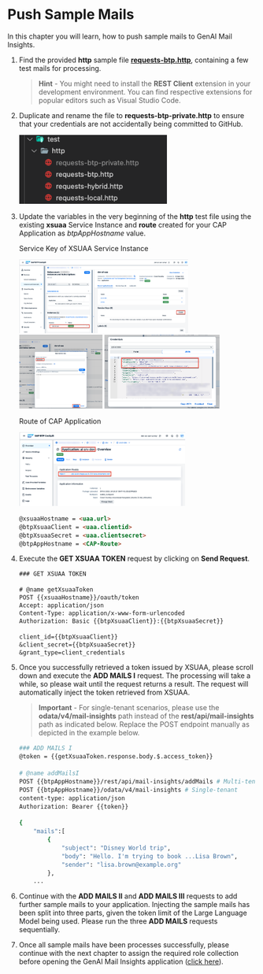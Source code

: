 # Push Sample Mails

In this chapter you will learn, how to push sample mails to GenAI Mail Insights.

1. Find the provided **http** sample file [**requests-btp.http**](../../../test/requests-btp.http), containing a few test mails for processing.

   > **Hint** - You might need to install the **REST Client** extension in your development environment. You can find respective extensions for popular editors such as Visual Studio Code.

2. Duplicate and rename the file to **requests-btp-private.http** to ensure that your credentials are not accidentally being committed to GitHub.

   [<img src="./images/TEST_PrivateFile.png" width="300"/>](./images/TEST_PrivateFile.png?raw=true)

3. Update the variables in the very beginning of the **http** test file using the existing **xsuaa** Service Instance and **route** created for your CAP Application as _btpAppHostname_ value.

   Service Key of XSUAA Service Instance

   [<img src="./images/ST_CFDetails03.png" height="150"/>](./images/ST_CFDetails03.png?raw=true)
   [<img src="./images/ST_CFDetails04.png" height="150"/>](./images/ST_CFDetails04.png?raw=true)
   [<img src="./images/ST_CFDetails05.png" height="150"/>](./images/ST_CFDetails05.png?raw=true)

   Route of CAP Application

   [<img src="./images/ST_CFDetails06.png" height="150"/>](./images/ST_CFDetails06.png?raw=true)

   ```md
   @xsuaaHostname = <uaa.url>
   @btpXsuaaClient = <uaa.clientid>
   @btpXsuaaSecret = <uaa.clientsecret>
   @btpAppHostname = <CAP-Route>
   ```

4. Execute the **GET XSUAA TOKEN** request by clicking on **Send Request**.

   ```http
   ### GET XSUAA TOKEN

   # @name getXsuaaToken
   POST {{xsuaaHostname}}/oauth/token
   Accept: application/json
   Content-Type: application/x-www-form-urlencoded
   Authorization: Basic {{btpXsuaaClient}}:{{btpXsuaaSecret}}

   client_id={{btpXsuaaClient}}
   &client_secret={{btpXsuaaSecret}}
   &grant_type=client_credentials
   ```

5. Once you successfully retrieved a token issued by XSUAA, please scroll down and execute the **ADD MAILS I** request. The processing will take a while, so please wait until the request returns a result. The request will automatically inject the token retrieved from XSUAA.

   > **Important** - For single-tenant scenarios, please use the **odata/v4/mail-insights** path instead of the **rest/api/mail-insights** path as indicated below. Replace the POST endpoint manually as depicted in the example below.

   ```sh
   ### ADD MAILS I
   @token = {{getXsuaaToken.response.body.$.access_token}}

   # @name addMailsI
   POST {{btpAppHostname}}/rest/api/mail-insights/addMails # Multi-tenant
   POST {{btpAppHostname}}/odata/v4/mail-insights # Single-tenant
   content-type: application/json
   Authorization: Bearer {{token}}

   {
       "mails":[
           {
               "subject": "Disney World trip",
               "body": "Hello. I'm trying to book ...Lisa Brown",
               "sender": "lisa.brown@example.org"
           },
       ...
   ```

6. Continue with the **ADD MAILS II** and **ADD MAILS III** requests to add further sample mails to your application. Injecting the sample mails has been split into three parts, given the token limit of the Large Language Model being used. Please run the three **ADD MAILS** requests sequentially.

7. Once all sample mails have been processes successfully, please continue with the next chapter to assign the required role collection before opening the GenAI Mail Insights application ([click here](./4-TestApplication.md)).
